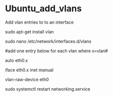 # Ubuntu_add_vlans
Add vlan entries to to an interface

sudo apt-get install vlan

sudo nano /etc/network/interfaces.d/vlans

#add one entry below for each vlan where x=vlan#

auto eth0.x

iface eth0.x inet manual

  vlan-raw-device eth0

sudo systemctl restart networking.service
